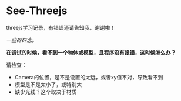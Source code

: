 # See-Threejs



threejs学习记录，有错误还请告知我，谢谢啦！

*一些碎碎念。*

**在调试的时候，看不到一个物体或模型，且程序没有报错，这时候怎么办？** 

请检查：

- Camera的位置，是不是设置的太远，或者xy值不对，导致看不到
- 模型是不是太小了，或特别大
- 缺少光线？这个取决于材质